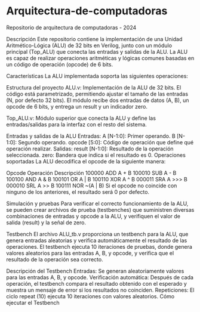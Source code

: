 # Arquitectura-de-computadoras
Repositorio de arquitectura de computadoras - 2024 

Descripción
Este repositorio contiene la implementación de una Unidad Aritmético-Lógica (ALU) de 32 bits en Verilog, junto con un módulo principal (Top_ALU) que conecta las entradas y salidas de la ALU. La ALU es capaz de realizar operaciones aritméticas y lógicas comunes basadas en un código de operación (opcode) de 6 bits.

Características
La ALU implementada soporta las siguientes operaciones:

Estructura del proyecto
ALU.v: Implementación de la ALU de 32 bits. El código está parametrizado, permitiendo ajustar el tamaño de las entradas (N, por defecto 32 bits). El módulo recibe dos entradas de datos (A, B), un opcode de 6 bits, y entrega un result y un indicador zero.

Top_ALU.v: Módulo superior que conecta la ALU y define las entradas/salidas para la interfaz con el resto del sistema.

Entradas y salidas de la ALU
Entradas:
A [N-1:0]: Primer operando.
B [N-1:0]: Segundo operando.
opcode [5:0]: Código de operación que define qué operación realizar.
Salidas:
result [N-1:0]: Resultado de la operación seleccionada.
zero: Bandera que indica si el resultado es 0.
Operaciones soportadas
La ALU decodifica el opcode de la siguiente manera:

Opcode	Operación	Descripción
100000	ADD	A + B
100010	SUB	A - B
100100	AND	A & B
100101	OR	A | B
100110	XOR	A ^ B
000011	SRA	A >>> B
000010	SRL	A >> B
100111	NOR	~(A | B)
Si el opcode no coincide con ninguno de los anteriores, el resultado será 0 por defecto.

Simulación y pruebas
Para verificar el correcto funcionamiento de la ALU, se pueden crear archivos de prueba (testbenches) que suministren diversas combinaciones de entradas y opcode a la ALU, y verifiquen el valor de salida (result) y la señal de zero.

Testbench
El archivo ALU_tb.v proporciona un testbench para la ALU, que genera entradas aleatorias y verifica automáticamente el resultado de las operaciones. El testbench ejecuta 10 iteraciones de pruebas, donde genera valores aleatorios para las entradas A, B, y opcode, y verifica que el resultado de la operación sea correcto.

Descripción del Testbench
Entradas: Se generan aleatoriamente valores para las entradas A, B, y opcode.
Verificación automática: Después de cada operación, el testbench compara el resultado obtenido con el esperado y muestra un mensaje de error si los resultados no coinciden.
Repeticiones: El ciclo repeat (10) ejecuta 10 iteraciones con valores aleatorios.
Cómo ejecutar el Testbench
